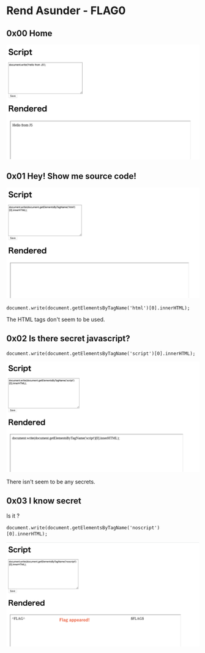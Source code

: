 # Rend Asunder - FLAG0

## 0x00 Home

![](./imgs/home.png)

## 0x01 Hey! Show me source code!

![](./imgs/html.png)

```
document.write(document.getElementsByTagName('html')[0].innerHTML);
```
The HTML tags don't seem to be used.

## 0x02 Is there secret javascript?

```
document.write(document.getElementsByTagName('script')[0].innerHTML);
```

![](./imgs/script.png)

There isn't seem to be any secrets.

## 0x03 I know secret
Is it <noscript> ?

```
document.write(document.getElementsByTagName('noscript')[0].innerHTML);
```

![](./imgs/flag.png)